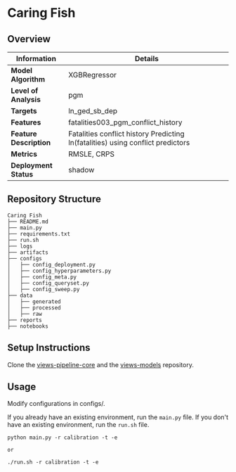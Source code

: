 # Caring Fish 
## Overview


| Information         | Details                        |
|---------------------|--------------------------------|
| **Model Algorithm** | XGBRegressor                  |
| **Level of Analysis** | pgm            |
| **Targets**         | ln_ged_sb_dep |
| **Features**       |  fatalities003_pgm_conflict_history   |
| **Feature Description**       |  Fatalities conflict history Predicting ln(fatalities) using conflict predictors    |
| **Metrics**       |  RMSLE, CRPS    |
| **Deployment Status**       |  shadow    |

## Repository Structure

```
Caring Fish
├── README.md
├── main.py
├── requirements.txt
├── run.sh
├── logs
├── artifacts
├── configs
│   ├── config_deployment.py
│   ├── config_hyperparameters.py
│   ├── config_meta.py
│   ├── config_queryset.py
│   ├── config_sweep.py
├── data
│   ├── generated
│   ├── processed
│   ├── raw
├── reports
├── notebooks
```

## Setup Instructions

Clone the [views-pipeline-core](https://github.com/views-platform/views-pipeline-core) and the [views-models](https://github.com/views-platform/views-models) repository.


## Usage
Modify configurations in configs/.

If you already have an existing environment, run the `main.py` file. If you don't have an existing environment, run the `run.sh` file. 

```
python main.py -r calibration -t -e

or

./run.sh -r calibration -t -e
```


